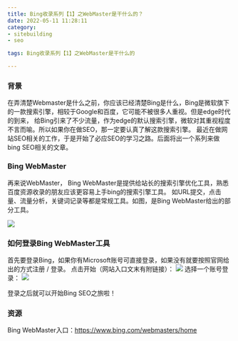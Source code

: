 ```yaml
---
title: Bing收录系列【1】之WebMaster是干什么的？
date: 2022-05-11 11:28:11
category:
- sitebuilding
- seo

tags: Bing收录系列【1】之WebMaster是干什么的

---
```


### 背景
<p>
在弄清楚Webmaster是什么之前，你应该已经清楚Bing是什么，Bing是微软旗下的一款搜索引擎，相较于Google和百度，它可能不被很多人重视。但是edge时代的到来，
给Bing引来了不少流量，作为edge的默认搜索引擎，微软对其重视程度不言而喻。所以如果你在做SEO，那一定要认真了解这款搜索引擎。
最近在做网站SEO相关的工作，于是开始了必应SEO的学习之路。后面将出一个系列来做bing SEO相关的文章。
</p>

### Bing WebMaster
<p>再来说WebMaster，
Bing WebMaster是提供给站长的搜索引擎优化工具，熟悉百度资源收录的朋友应该更容易上手bing的搜索引擎工具。
如URL提交，点击量、流量分析，关键词记录等都是常规工具。如图，是Bing WebMaster给出的部分工具。
</p>
<img src="/images/sitebuilding/seo/Bing收录系列【1】之WebMaster是干什么的/img_1.png" />

### 如何登录Bing WebMaster工具
首先要登录Bing，如果你有Microsoft账号可直接登录，如果没有就要按照官网给出的方式注册 / 登录。
点击开始（网站入口文末有附链接）：
<img src="/images/sitebuilding/seo/Bing收录系列【1】之WebMaster是干什么的/img_3.png" />
选择一个账号登录：
<img src="/images/sitebuilding/seo/Bing收录系列【1】之WebMaster是干什么的/img_2.png" />

登录之后就可以开始Bing SEO之旅啦！

### 资源
Bing WebMaster入口：https://www.bing.com/webmasters/home